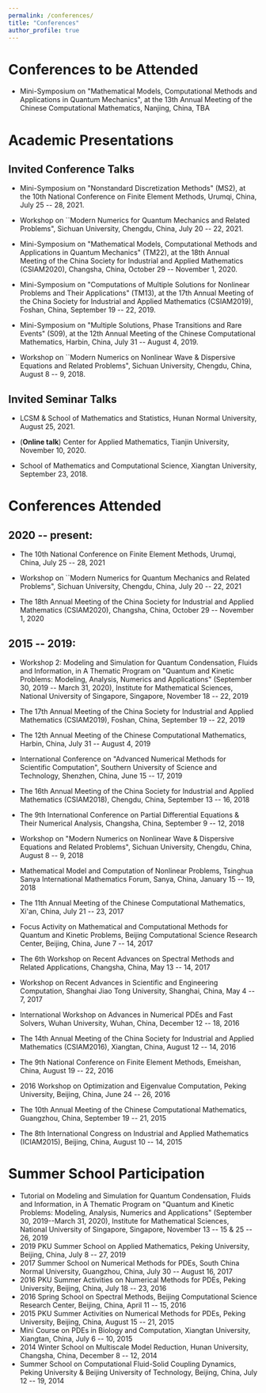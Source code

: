 ```yaml
---
permalink: /conferences/
title: "Conferences"
author_profile: true
---
```



Conferences to be Attended
======
* Mini-Symposium on "Mathematical Models, Computational Methods and Applications in Quantum Mechanics", at the 13th Annual Meeting of the Chinese Computational Mathematics, Nanjing, China, TBA
<!-- Title: Normalized gradient flow methods for computing ground states of spin-F Bose-Einstein condensates. -->




Academic Presentations
======
<!-- Invited Talks, Lectures and Seminars -->

Invited Conference Talks
------
* Mini-Symposium on "Nonstandard Discretization Methods" (MS2), at the 10th National Conference on Finite Element Methods, Urumqi, China, July 25 -- 28, 2021.
<!-- Title: Spectral-Galerkin-type search extension method for finding multiple solutions of semilinear PDEs. -->

* Workshop on ``Modern Numerics for Quantum Mechanics and Related Problems", Sichuan University, Chengdu, China, July 20 -- 22, 2021.
<!-- Title: A note on normalized gradient flow for computing ground states of Bose-Einstein condensates. -->

* Mini-Symposium on "Mathematical Models, Computational Methods and Applications in Quantum Mechanics" (TM22), at the 18th Annual Meeting of the China Society for Industrial and Applied Mathematics (CSIAM2020), Changsha, China, October 29 -- November 1, 2020. 
<!-- Title: Normalized gradient flow with Lagrange multiplier for computing ground states of Bose-Einstein condensates. -->

* Mini-Symposium on "Computations of Multiple Solutions for Nonlinear Problems and Their Applications" (TM13), at the 17th Annual Meeting of the China Society for Industrial and Applied Mathematics (CSIAM2019), Foshan, China, September 19 -- 22, 2019. 
<!-- Title: An efficient spectral-Galerkin-type search extension method for finding multiple solutions of semilinear problems. -->

* Mini-Symposium on "Multiple Solutions, Phase Transitions and Rare Events" (S09), at the 12th Annual Meeting of the Chinese Computational Mathematics, Harbin, China, July 31 -- August 4, 2019.
<!-- Title: Finding multiple saddle points on Hilbert manifolds by a constrained local minimax method. -->

* Workshop on ``Modern Numerics on Nonlinear Wave & Dispersive Equations and Related Problems", Sichuan University, Chengdu, China, August 8 -- 9, 2018.
<!-- Title: A spectral-Galerkin-type search extension method for finding multiple solutions of semilinear elliptic PDEs. -->



Invited Seminar Talks
------
* LCSM & School of Mathematics and Statistics, Hunan Normal University, August 25, 2021. 
<!-- Title: Notes on normalized gradient flow for computing ground states of Bose-Einstein condensates. -->
 
* (**Online talk**) Center for Applied Mathematics, Tianjin University, November 10, 2020. 
<!-- Title: Normalized gradient flow with Lagrange multiplier for computing ground states of Bose-Einstein condensates. -->

* School of Mathematics and Computational Science, Xiangtan University, September 23, 2018.
<!-- Title: Finding excited states of Bose-Einstein condensates by a constrained gentlest ascent dynamics. -->




Conferences Attended
======

2020 -- present:
------
* The 10th National Conference on Finite Element Methods, Urumqi, China, July 25 -- 28, 2021

* Workshop on ``Modern Numerics for Quantum Mechanics and Related Problems", Sichuan University, Chengdu, China, July 20 -- 22, 2021

* The 18th Annual Meeting of the China Society for Industrial and Applied Mathematics (CSIAM2020), Changsha, China, October 29 -- November 1, 2020


2015 -- 2019:
------
* Workshop 2: Modeling and Simulation for Quantum Condensation, Fluids and Information, in A Thematic Program on "Quantum and Kinetic Problems: Modeling, Analysis, Numerics and Applications" (September 30, 2019 -- March 31, 2020), Institute for Mathematical Sciences, National University of Singapore, Singapore, November 18 -- 22, 2019

* The 17th Annual Meeting of the China Society for Industrial and Applied Mathematics (CSIAM2019), Foshan, China, September 19 -- 22, 2019

* The 12th Annual Meeting of the Chinese Computational Mathematics, Harbin, China, July 31 -- August 4, 2019

* International Conference on "Advanced Numerical Methods for Scientific Computation", Southern University of Science and Technology, Shenzhen, China, June 15 -- 17, 2019

* The 16th Annual Meeting of the China Society for Industrial and Applied Mathematics (CSIAM2018), Chengdu, China, September 13 -- 16, 2018

* The 9th International Conference on Partial Differential Equations & Their Numerical Analysis, Changsha, China, September 9 -- 12, 2018

* Workshop on "Modern Numerics on Nonlinear Wave & Dispersive Equations and Related Problems", Sichuan University, Chengdu, China, August 8 -- 9, 2018

* Mathematical Model and Computation of Nonlinear Problems, Tsinghua Sanya International Mathematics Forum, Sanya, China, January 15 -- 19, 2018

* The 11th Annual Meeting of the Chinese Computational Mathematics, Xi'an, China, July 21 -- 23, 2017

* Focus Activity on Mathematical and Computational Methods for Quantum and Kinetic Problems, Beijing Computational Science Research Center, Beijing, China, June 7 -- 14, 2017

* The 6th Workshop on Recent Advances on Spectral Methods and Related Applications, Changsha, China, May 13 -- 14, 2017

* Workshop on Recent Advances in Scientific and Engineering Computation, Shanghai Jiao Tong University, Shanghai, China, May 4 -- 7, 2017

* International Workshop on Advances in Numerical PDEs and Fast Solvers, Wuhan University, Wuhan, China, December 12 -- 18, 2016

* The 14th Annual Meeting of the China Society for Industrial and Applied Mathematics (CSIAM2016), Xiangtan, China, August 12 -- 14, 2016

* The 9th National Conference on Finite Element Methods, Emeishan, China, August 19 -- 22, 2016

* 2016 Workshop on Optimization and Eigenvalue Computation, Peking University, Beijing, China, June 24 -- 26, 2016

* The 10th Annual Meeting of the Chinese Computational Mathematics, Guangzhou, China, September 19 -- 21, 2015

* The 8th International Congress on Industrial and Applied Mathematics (ICIAM2015), Beijing, China, August 10 -- 14, 2015




Summer School Participation
======

* Tutorial on Modeling and Simulation for Quantum Condensation, Fluids and Information, in A Thematic Program on "Quantum and Kinetic Problems: Modeling, Analysis, Numerics and Applications" (September 30, 2019--March 31, 2020), Institute for Mathematical Sciences, National University of Singapore, Singapore, November 13 -- 15 & 25 -- 26, 2019
* 2019 PKU Summer School on Applied Mathematics, Peking University, Beijing, China, July 8 -- 27, 2019
* 2017 Summer School on Numerical Methods for PDEs, South China Normal University, Guangzhou, China, July 30 -- August 16, 2017
* 2016 PKU Summer Activities on Numerical Methods for PDEs, Peking University, Beijing, China, July 18 -- 23, 2016
* 2016 Spring School on Spectral Methods, Beijing Computational Science Research Center, Beijing, China, April 11 -- 15, 2016
* 2015 PKU Summer Activities on Numerical Methods for PDEs, Peking University, Beijing, China, August 15 -- 21, 2015
* Mini Course on PDEs in Biology and Computation, Xiangtan University, Xiangtan, China, July 6 -- 10, 2015
* 2014 Winter School on Multiscale Model Reduction, Hunan University, Changsha, China, December 8 -- 12, 2014
* Summer School on Computational Fluid-Solid Coupling Dynamics, Peking University & Beijing University of Technology, Beijing, China, July 12 -- 19, 2014





